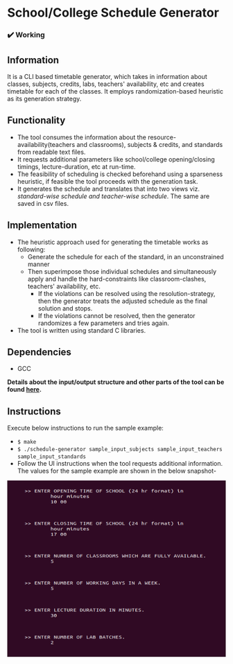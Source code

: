 # School/College Schedule Generator
### :heavy_check_mark: Working

## Information
It is a CLI based timetable generator, which takes in information about classes, subjects, credits, labs, teachers' availability, etc and creates timetable for each of the classes. It employs randomization-based heuristic as its generation strategy.
## Functionality
- The tool consumes the information about the resource-availability(teachers and classrooms), subjects & credits, and standards from readable text files.
- It requests additional parameters like school/college opening/closing timings, lecture-duration, etc at run-time.
- The feasibility of scheduling is checked beforehand using a sparseness heuristic, if feasible the tool proceeds with the generation task.
- It generates the schedule and translates that into two views viz. *standard-wise schedule and teacher-wise schedule*. The same are saved in csv files.
## Implementation 
- The heuristic approach used for generating the timetable works as following:
  - Generate the schedule for each of the standard, in an unconstrained manner
  - Then superimpose those individual schedules and simultaneously apply and handle the hard-constraints like classroom-clashes, teachers' availability, etc.
    - If the violations can be resolved using the resolution-strategy, then the generator treats the adjusted schedule as the final solution and stops.
    - If the violations cannot be resolved, then the generator randomizes a few parameters and tries again.
- The tool is written using standard C libraries.
## Dependencies
- GCC

**Details about the input/output structure and other parts of the tool can be found [here](additional-details.md).**

## Instructions
Execute below instructions to run the sample example:
- ```$ make```
- ```$ ./schedule-generator sample_input_subjects sample_input_teachers sample_input_standards```
- Follow the UI instructions when the tool requests additional information. The values for the sample example are shown in the below snapshot-

![sample example params](sample-example-parameters.PNG)
